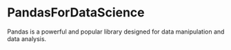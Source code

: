 # PandasForDataScience

Pandas is a powerful and popular library designed for data manipulation and data analysis.